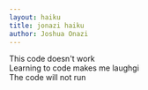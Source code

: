 ```yaml
---
layout: haiku
title: jonazi haiku
author: Joshua Onazi
---
```


This code doesn't work<br>
Learning to code makes me laughgi<br>
The code will not run<br>
